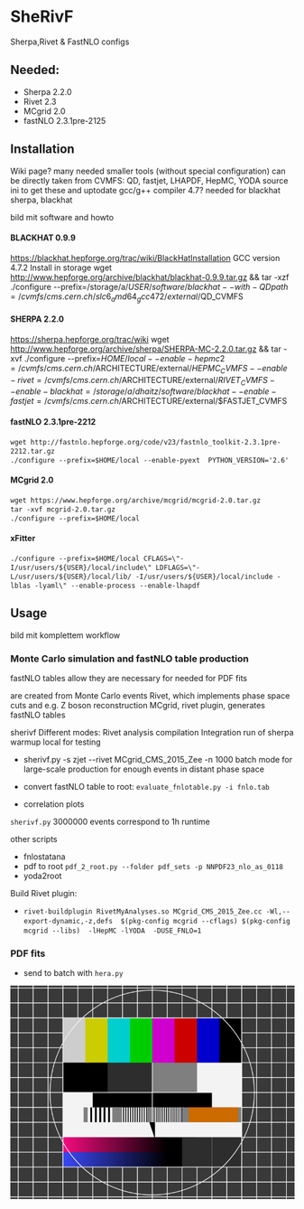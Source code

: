 # SheRivF
Sherpa,Rivet &amp; FastNLO configs


## Needed:
* Sherpa 2.2.0
* Rivet 2.3
* MCgrid 2.0
* fastNLO 2.3.1pre-2125

## Installation
Wiki page?
many needed
smaller tools (without special configuration) can be directly taken from CVMFS:
QD, fastjet, LHAPDF, HepMC, YODA
source ini to get these and uptodate gcc/g++ compiler
4.7? needed for blackhat
sherpa, blackhat

bild mit software and howto

#### BLACKHAT 0.9.9
https://blackhat.hepforge.org/trac/wiki/BlackHatInstallation
GCC version 4.7.2
Install in storage
    wget http://www.hepforge.org/archive/blackhat/blackhat-0.9.9.tar.gz && tar -xzf
    ./configure --prefix=/storage/a/${USER}/software/blackhat --with-QDpath=/cvmfs/cms.cern.ch/slc6_amd64_gcc472/external/$QD_CVMFS

#### SHERPA 2.2.0
https://sherpa.hepforge.org/trac/wiki
    wget http://www.hepforge.org/archive/sherpa/SHERPA-MC-2.2.0.tar.gz  && tar -xvf 
    ./configure --prefix=$HOME/local  --enable-hepmc2=/cvmfs/cms.cern.ch/$ARCHITECTURE/external/$HEPMC_CVMFS --enable-rivet=/cvmfs/cms.cern.ch/$ARCHITECTURE/external/$RIVET_CVMFS --enable-blackhat=/storage/a/dhaitz/software/blackhat  --enable-fastjet=/cvmfs/cms.cern.ch/$ARCHITECTURE/external/$FASTJET_CVMFS 

#### fastNLO 2.3.1pre-2212
    wget http://fastnlo.hepforge.org/code/v23/fastnlo_toolkit-2.3.1pre-2212.tar.gz
    ./configure --prefix=$HOME/local --enable-pyext  PYTHON_VERSION='2.6'

#### MCgrid 2.0
    wget https://www.hepforge.org/archive/mcgrid/mcgrid-2.0.tar.gz
    tar -xvf mcgrid-2.0.tar.gz
    ./configure --prefix=$HOME/local



#### xFitter
    ./configure --prefix=$HOME/local CFLAGS=\"-I/usr/users/${USER}/local/include\" LDFLAGS=\"-L/usr/users/${USER}/local/lib/ -I/usr/users/${USER}/local/include -lblas -lyaml\" --enable-process --enable-lhapdf

## Usage
 bild mit komplettem workflow


### Monte Carlo simulation and fastNLO table production
fastNLO tables allow
they are necessary for 
needed for PDF fits

are created from Monte Carlo events
Rivet, which implements phase space cuts and e.g. Z boson reconstruction 
MCgrid, rivet plugin, generates fastNLO tables


 
 

sherivf
Different modes:
Rivet analysis compilation
Integration run of sherpa
warmup
local for testing  
* sherivf.py -s zjet --rivet MCgrid_CMS_2015_Zee -n 1000
batch mode for large-scale production for enough events in distant phase space


* convert fastNLO table to root: `evaluate_fnlotable.py -i fnlo.tab`

* correlation plots


`sherivf.py`
3000000 events correspond to 1h runtime


other scripts
* fnlostatana
* pdf to root
	`pdf_2_root.py --folder pdf_sets -p NNPDF23_nlo_as_0118`
* yoda2root

Build Rivet plugin:
* `rivet-buildplugin RivetMyAnalyses.so MCgrid_CMS_2015_Zee.cc -Wl,--export-dynamic,-z,defs  $(pkg-config mcgrid --cflags) $(pkg-config mcgrid --libs)  -lHepMC -lYODA  -DUSE_FNLO=1`




### PDF fits
* send to batch with `hera.py`
 


![My image](docs/test.png?raw=true)
